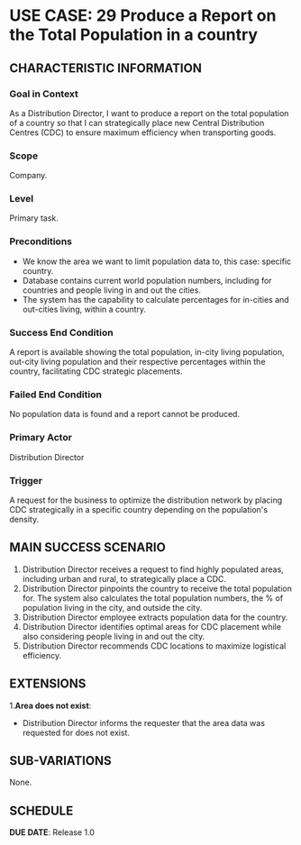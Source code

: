 # USE CASE: 29 Produce a Report on the Total Population in a country

## CHARACTERISTIC INFORMATION

### Goal in Context

As a Distribution Director, I want to produce a report on the total population of a country so that I can strategically place new Central Distribution Centres (CDC) to ensure maximum efficiency when transporting goods.

### Scope

Company.

### Level

Primary task.

### Preconditions

- We know the area we want to limit population data to, this case: specific country.
- Database contains current world population numbers, including for countries and people living in and out the cities. 
- The system has the capability to calculate percentages for in-cities and out-cities living, within a country.

### Success End Condition

A report is available showing the total population, in-city living population, out-city living population and their respective percentages within the country, facilitating CDC strategic placements.

### Failed End Condition

No population data is found and a report cannot be produced.

### Primary Actor

Distribution Director

### Trigger

A request for the business to optimize the distribution network by placing CDC strategically in a specific country depending on the population's density.

## MAIN SUCCESS SCENARIO

1. Distribution Director receives a request to find highly populated areas, including urban and rural, to strategically place a CDC.
2. Distribution Director pinpoints the country to receive the total population for. The system also calculates the total population numbers, the % of population living in the city, and outside the city.
3. Distribution Director employee extracts population data for the country.
4. Distribution Director identifies optimal areas for CDC placement while also considering people living in and out the city.
5. Distribution Director recommends CDC locations to maximize logistical efficiency.

## EXTENSIONS

1.**Area does not exist**:
- Distribution Director informs the requester that the area data was requested for does not exist.

## SUB-VARIATIONS

None.

## SCHEDULE

**DUE DATE**: Release 1.0